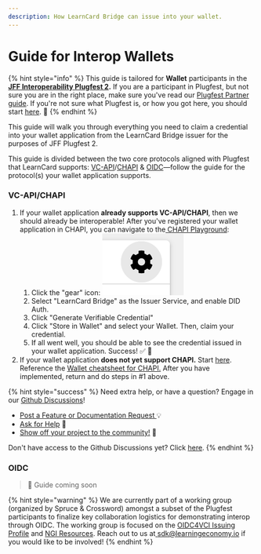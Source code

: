 ```yaml
---
description: How LearnCard Bridge can issue into your wallet.
---
```


# Guide for Interop Wallets

{% hint style="info" %}
This guide is tailored for **Wallet** participants in the [**JFF Interoperability Plugfest 2**](https://w3c-ccg.github.io/vc-ed/plugfest-2-2022/)**.** If you are a participant in Plugfest, but not sure you are in the right place, make sure you've read our [Plugfest Partner guide](./). If you're not sure what Plugfest is, or how you got here, you should start [here](../../../../). 🚀
{% endhint %}

This guide will walk you through everything you need to claim a credential into your wallet application from the LearnCard Bridge issuer for the purposes of JFF Plugfest 2.&#x20;

This guide is divided between the two core protocols aligned with Plugfest that LearnCard supports: [VC-API](https://w3c-ccg.github.io/vc-api/)/[CHAPI](https://w3c-ccg.github.io/credential-handler-api/) & [OIDC](https://openid.net/specs/openid-4-verifiable-credential-issuance-1_0.html)—follow the guide for the protocol(s) your wallet application supports.&#x20;

### VC-API/CHAPI

1. If your wallet application **already supports VC-API/CHAPI**, then we should already be interoperable! After you've registered your wallet application in CHAPI, you can navigate to the[ CHAPI Playground](https://playground.chapi.io/issuer):&#x20;
   1. Click the "gear" icon: <img src="../../../../.gitbook/assets/Screen Shot 2022-09-29 at 11.07.25 AM.png" alt="" data-size="line">
   2. Select "LearnCard Bridge" as the Issuer Service, and enable DID Auth.&#x20;
   3. Click "Generate Verifiable Credential"&#x20;
   4. Click "Store in Wallet" and select your Wallet. Then, claim your credential.
   5. If all went well, you should be able to see the credential issued in your wallet application. Success! ✅ 🎉
2. If your wallet application **does not yet support CHAPI.** Start [here](../../../../tutorials/explore-advanced-topics/chapi/chapi-wallet-setup-guide.md). Reference the [Wallet cheatsheet for CHAPI.](../../../../tutorials/explore-advanced-topics/chapi/cheat-sheets/wallets.md) After you have implemented, return and do steps in #1 above.

{% hint style="success" %}
Need extra help, or have a question? Engage in our [Github Discussions](https://github.com/learningeconomy/LearnCard/discussions)!&#x20;

* [Post a Feature or Documentation Request ](https://github.com/learningeconomy/LearnCard/discussions/categories/feature-requests)💡
* [Ask for Help](https://github.com/learningeconomy/LearnCard/discussions/categories/help) 💖
* [Show off your project to the community!](https://github.com/learningeconomy/LearnCard/discussions/categories/show-and-tell) 🙌

Don't have access to the Github Discussions yet? Click [here](broken-reference).
{% endhint %}

### OIDC

> 🚧 Guide coming soon

{% hint style="warning" %}
We are currently part of a working group (organized by Spruce & Crossword) amongst a subset of the Plugfest participants to finalize key collaboration logistics for demonstrating interop through OIDC. The working group is focused on the [OIDC4VCI Issuing Profile](https://docs.google.com/document/d/1d6KH9UOqc5vbliPt-WTqv3qS2ssVTRERPH7oNzfu_3k/edit) and [NGI Resources](https://ngiatlantic.info/). Reach out to us at[ sdk@learningeconomy.io](mailto:sdk@learningeconomy.io) if you would like to be involved!&#x20;
{% endhint %}
